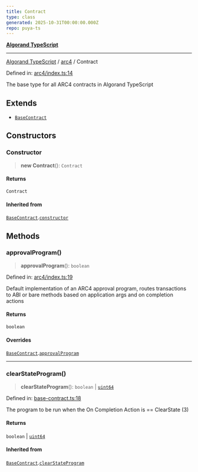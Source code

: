 ```yaml
---
title: Contract
type: class
generated: 2025-10-31T00:00:00.000Z
repo: puya-ts
---
```


[**Algorand TypeScript**](docs/_md/README)

---

[Algorand TypeScript](docs/_md/modules) / [arc4](/reference/algorand-typescript/api/arc4/readme/) / Contract

Defined in: [arc4/index.ts:14](https://github.com/algorandfoundation/puya-ts/blob/main/packages/algo-ts/src/arc4/index.ts#L14)

The base type for all ARC4 contracts in Algorand TypeScript

## Extends

- [`BaseContract`](/reference/algorand-typescript/api/index/classes/basecontract/)

## Constructors

### Constructor

> **new Contract**(): `Contract`

#### Returns

`Contract`

#### Inherited from

[`BaseContract`](/reference/algorand-typescript/api/index/classes/basecontract/).[`constructor`](/reference/algorand-typescript/api/index/classes/basecontract/#constructor)

## Methods

### approvalProgram()

> **approvalProgram**(): `boolean`

Defined in: [arc4/index.ts:19](https://github.com/algorandfoundation/puya-ts/blob/main/packages/algo-ts/src/arc4/index.ts#L19)

Default implementation of an ARC4 approval program, routes transactions to ABI or bare methods based on application
args and on completion actions

#### Returns

`boolean`

#### Overrides

[`BaseContract`](/reference/algorand-typescript/api/index/classes/basecontract/).[`approvalProgram`](/reference/algorand-typescript/api/index/classes/basecontract/#approvalprogram)

---

### clearStateProgram()

> **clearStateProgram**(): `boolean` \| [`uint64`](/reference/algorand-typescript/api/index/type-aliases/uint64/)

Defined in: [base-contract.ts:18](https://github.com/algorandfoundation/puya-ts/blob/main/packages/algo-ts/src/base-contract.ts#L18)

The program to be run when the On Completion Action is == ClearState (3)

#### Returns

`boolean` \| [`uint64`](/reference/algorand-typescript/api/index/type-aliases/uint64/)

#### Inherited from

[`BaseContract`](/reference/algorand-typescript/api/index/classes/basecontract/).[`clearStateProgram`](/reference/algorand-typescript/api/index/classes/basecontract/#clearstateprogram)
